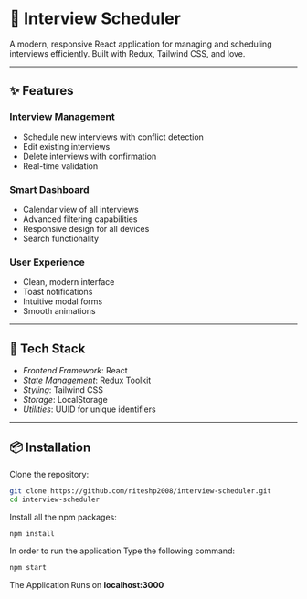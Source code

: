 # 🎯 Interview Scheduler

A modern, responsive React application for managing and scheduling interviews efficiently. Built with Redux, Tailwind CSS, and love.

---

## ✨ Features

### Interview Management
- Schedule new interviews with conflict detection
- Edit existing interviews
- Delete interviews with confirmation
- Real-time validation

### Smart Dashboard
- Calendar view of all interviews
- Advanced filtering capabilities
- Responsive design for all devices
- Search functionality

### User Experience
- Clean, modern interface
- Toast notifications
- Intuitive modal forms
- Smooth animations

---

## 🚀 Tech Stack
- *Frontend Framework*: React  
- *State Management*: Redux Toolkit  
- *Styling*: Tailwind CSS  
- *Storage*: LocalStorage  
- *Utilities*: UUID for unique identifiers  

---

## 📦 Installation

Clone the repository:
```bash
git clone https://github.com/riteshp2008/interview-scheduler.git
cd interview-scheduler
```

Install all the npm packages:

```bash
npm install
```

In order to run the application Type the following command:

```bash
npm start
```

The Application Runs on **localhost:3000**
